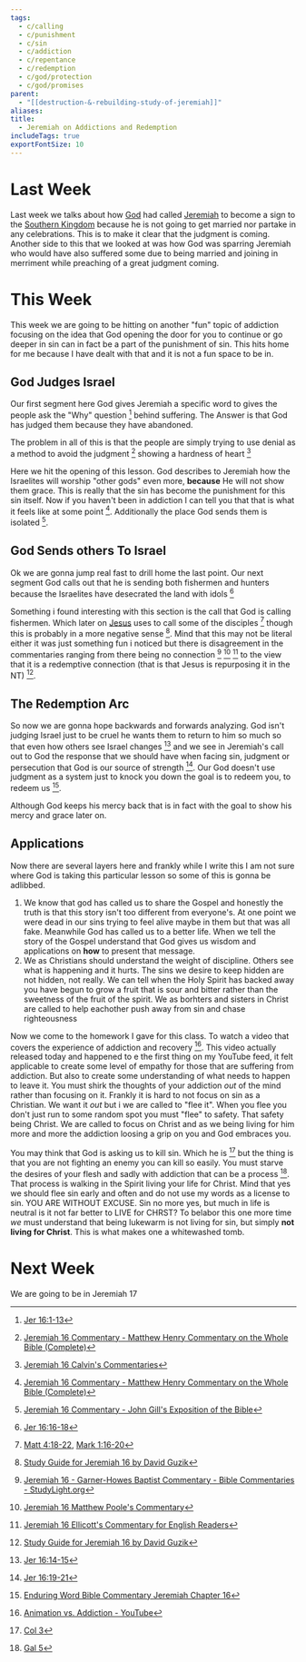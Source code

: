 ```yaml
---
tags:
  - c/calling
  - c/punishment
  - c/sin
  - c/addiction
  - c/repentance
  - c/redemption
  - c/god/protection
  - c/god/promises
parent:
  - "[[destruction-&-rebuilding-study-of-jeremiah]]"
aliases:
title:
  - Jeremiah on Addictions and Redemption
includeTags: true
exportFontSize: 10
---
```

# Last Week
Last week we talks about how [God](God.md) had called [Jeremiah](p-jeremiah.md) to become a sign to the [Southern Kingdom](Southern%20Kingdom.md) because he is not going to get married nor partake in any celebrations. This is to make it clear that the judgment is coming.
Another side to this that we looked at was how God was sparring Jeremiah who would have also suffered some due to being married and joining in merriment while preaching of a great judgment coming.

# This Week
This week we are going to be hitting on another "fun" topic of addiction focusing on the idea that God opening the door for you to continue or go deeper in sin can in fact be a part of the punishment of sin. This hits home for me because I have dealt with that and it is not a fun space to be in.

## God Judges Israel
Our first segment here God gives Jeremiah a specific word to gives the people ask the "Why" question [^1] behind suffering. The Answer is that God has judged them because they have abandoned.

The problem in all of this is that the people are simply trying to use denial as a method to avoid the judgment [^matthew-henry] showing a hardness of heart [^john-calvin]

Here we hit the opening of this lesson. God describes to Jeremiah how the Israelites will worship "other gods" even more, **because** He will not show them grace. This is really that the sin has become the punishment for this sin itself.
Now if you haven't been in addiction I can tell you that that is what it feels like at some point [^matthew-henry]. Additionally the place God sends them is isolated [^john-gill].

## God Sends others To Israel

Ok we are gonna jump real fast to drill home the last point. Our next segment God calls out that he is sending both fishermen and hunters  because the Israelites have desecrated the land with idols [^2]


Something i found interesting with this section is the call that God is calling fishermen. Which later on [Jesus](33.10-People/jesus.md) uses to call some of the disciples [^5] though this is probably in a more negative sense [^guzik]. Mind that this may not be literal either it was just something fun i noticed but there is disagreement in the commentaries ranging from there being no connection [^garner-howes] [^matthew-poole] [^ellicott] to the view that it is a redemptive connection (that is that Jesus is repurposing it in the NT) [^guzik].

## The Redemption Arc
So now we are gonna hope backwards and forwards analyzing. God isn't judging Israel just to be cruel he wants them to return to him so much so that even how others see Israel changes [^3] and we see in Jeremiah's call out to God the response that we should have when facing sin, judgment or persecution that God is our source of strength [^4]. Our God doesn't use judgment as a system just to knock you down the goal is to redeem you, to redeem us [^enduring-word].

Although God keeps his mercy back that is in fact with the goal to show his mercy and grace later on.

## Applications
Now there are several layers here and frankly while I write this I am not sure where God is taking this particular lesson so some of this is gonna be adlibbed. 
1. We know that god has called us to share the Gospel and honestly the truth is that this story isn't too different from everyone's. At one point we were dead in our sins trying to feel alive maybe in them but that was all fake. Meanwhile God has called us to a better life. When we tell the story of the Gospel understand that God gives us wisdom and applications on **how** to present that message.
2. We as Christians should understand the weight of discipline. Others see what is happening and it hurts. The sins we desire to keep hidden are not hidden, not really. We can tell when the Holy Spirit has backed away you have begun to grow a fruit that is sour and bitter rather than the sweetness of the fruit of the spirit. We as borhters and sisters in Christ are called to help eachother push away from sin and chase righteousness


Now we come to the homework I gave for this class. To watch a video that covers the experience of addiction and recovery [^6]. This video actually released today and happened to e the first thing on my YouTube feed, it felt applicable to create some level of empathy for those that are suffering from addiction. But also to create some understanding of what needs to happen to leave it. You must shirk the thoughts of your addiction *out* of the mind rather than focusing on it. Frankly it is hard to not focus on sin as a Christian. We want it *out* but i we are called to "flee it". When you flee you don't just run to some random spot you must "flee" to safety. That safety being Christ. We are called to focus on Christ and as we being living for him more and more the addiction loosing a grip on you and God embraces you.

You may think that God is asking us to kill sin. Which he is [^7] but the thing is that you are not fighting an enemy you can kill so easily. You must starve the desires of your flesh and sadly with addiction that can be a process [^8]. That process is walking in the Spirit living your life for Christ. Mind that yes we should flee sin early and often and do not use my words as a license to sin. YOU ARE WITHOUT EXCUSE. Sin no more yes, but much in life is neutral is it not far better to LIVE for CHRST? To belabor this one more time *we* must understand that being lukewarm is not living for sin, but simply **not living for Christ**. This is what makes one a whitewashed tomb. 

# Next Week
We are going to be in Jeremiah 17



[^1]: [Jer 16:1-13](Jer%2016.md)
[^2]: [Jer 16:16-18](Jer%2016.md)
[^guzik]: [Study Guide for Jeremiah 16 by David Guzik](https://www.blueletterbible.org/comm/guzik_david/study-guide/jeremiah/jeremiah-16.cfm)
[^garner-howes]: [Jeremiah 16 - Garner-Howes Baptist Commentary - Bible Commentaries - StudyLight.org](https://www.studylight.org/commentaries/eng/ghb/jeremiah-16.html)
[^matthew-poole]: [Jeremiah 16 Matthew Poole's Commentary](https://biblehub.com/commentaries/poole/jeremiah/16.htm)
[^ellicott]: [Jeremiah 16 Ellicott's Commentary for English Readers](https://biblehub.com/commentaries/ellicott/jeremiah/16.htm)
[^john-gill]: [Jeremiah 16 Commentary - John Gill's Exposition of the Bible](https://www.biblestudytools.com/commentaries/gills-exposition-of-the-bible/jeremiah-16/)
[^matthew-henry]: [Jeremiah 16 Commentary - Matthew Henry Commentary on the Whole Bible (Complete)](https://www.biblestudytools.com/commentaries/matthew-henry-complete/jeremiah/16.html)
[^enduring-word]: [Enduring Word Bible Commentary Jeremiah Chapter 16](https://enduringword.com/bible-commentary/jeremiah-16/)
[^john-calvin]: [Jeremiah 16 Calvin's Commentaries](https://biblehub.com/commentaries/calvin/jeremiah/16.htm#:~:text=He%20shews%20here%20what%20we,evil%2C%20as%20Jeremiah%20shews%2C%20prevailed)
[^3]: [Jer 16:14-15](Jer%2016.md)
[^4]: [Jer 16:19-21](Jer%2016.md)
[^5]: [Matt 4:18-22](Matt%204.md), [Mark 1:16-20](Mark%201.md)

[^6]: [Animation vs. Addiction - YouTube](https://youtu.be/KoB2cqmYZNg?si=gk14VG62aCOL8F4B)

[^7]: [Col 3](Col%203.md)
[^8]: [Gal 5](Gal%205.md)